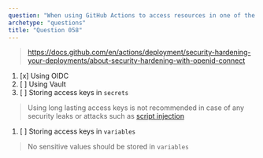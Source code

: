 ```yaml
---
question: "When using GitHub Actions to access resources in one of the cloud providers (such as AWS, Azure or GCP) the safest and recommended way to authenticate is"
archetype: "questions"
title: "Question 058"
---
```


> https://docs.github.com/en/actions/deployment/security-hardening-your-deployments/about-security-hardening-with-openid-connect
1. [x] Using OIDC
1. [ ] Using Vault
1. [ ] Storing access keys in `secrets`
> Using long lasting access keys is not recommended in case of any security leaks or attacks such as [script injection](https://docs.github.com/en/actions/security-guides/security-hardening-for-github-actions#understanding-the-risk-of-script-injections)
1. [ ] Storing access keys in `variables`
> No sensitive values should be stored in `variables`
